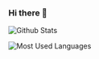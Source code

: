 ### Hi there 👋
![Github Stats](https://github-readme-stats.vercel.app/api?username=imizao&show_icons=true&theme=light&count_private=true)

![Most Used Languages](https://github-readme-stats.vercel.app/api/top-langs/?username=imizao&theme=light&layout=compact&hide=html)
<!--
**imizao/imizao** is a ✨ _special_ ✨ repository because its `README.md` (this file) appears on your GitHub profile.

Here are some ideas to get you started:

- 🔭 I’m currently working on ...
- 🌱 I’m currently learning ...
- 👯 I’m looking to collaborate on ...
- 🤔 I’m looking for help with ...
- 💬 Ask me about ...
- 📫 How to reach me: ...
- 😄 Pronouns: ...
- ⚡ Fun fact: ...
-->
